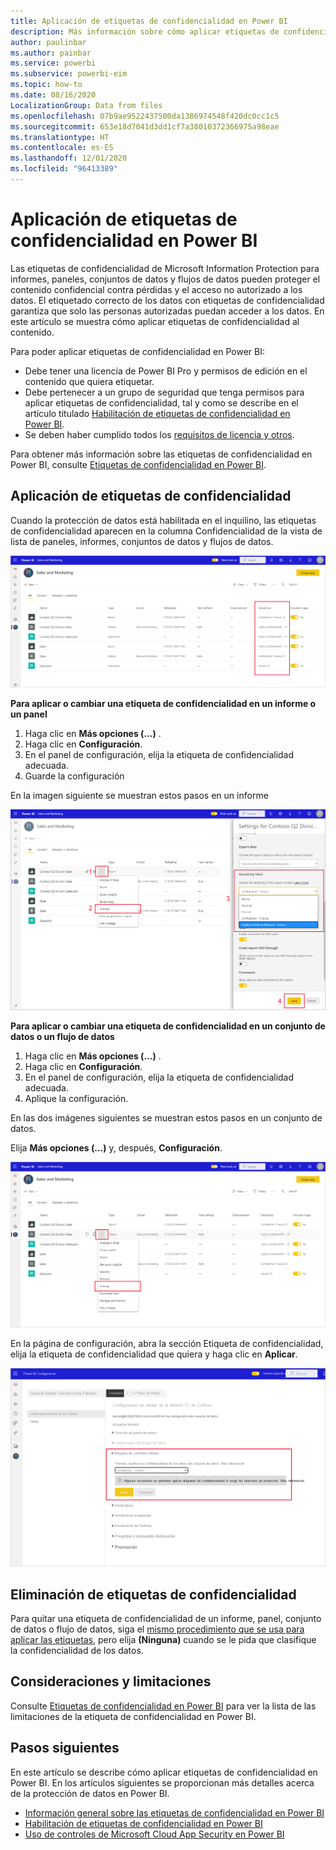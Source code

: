 ```yaml
---
title: Aplicación de etiquetas de confidencialidad en Power BI
description: Más información sobre cómo aplicar etiquetas de confidencialidad de datos en Power BI
author: paulinbar
ms.author: painbar
ms.service: powerbi
ms.subservice: powerbi-eim
ms.topic: how-to
ms.date: 08/16/2020
LocalizationGroup: Data from files
ms.openlocfilehash: 07b9ae9522437500da1386974548f420dc0cc1c5
ms.sourcegitcommit: 653e18d7041d3dd1cf7a38010372366975a98eae
ms.translationtype: HT
ms.contentlocale: es-ES
ms.lasthandoff: 12/01/2020
ms.locfileid: "96413389"
---
```

# <a name="how-to-apply-sensitivity-labels-in-power-bi"></a>Aplicación de etiquetas de confidencialidad en Power BI

Las etiquetas de confidencialidad de Microsoft Information Protection para informes, paneles, conjuntos de datos y flujos de datos pueden proteger el contenido confidencial contra pérdidas y el acceso no autorizado a los datos. El etiquetado correcto de los datos con etiquetas de confidencialidad garantiza que solo las personas autorizadas puedan acceder a los datos. En este artículo se muestra cómo aplicar etiquetas de confidencialidad al contenido.

Para poder aplicar etiquetas de confidencialidad en Power BI:
* Debe tener una licencia de Power BI Pro y permisos de edición en el contenido que quiera etiquetar.
* Debe pertenecer a un grupo de seguridad que tenga permisos para aplicar etiquetas de confidencialidad, tal y como se describe en el artículo titulado [Habilitación de etiquetas de confidencialidad en Power BI](./service-security-enable-data-sensitivity-labels.md).
* Se deben haber cumplido todos los [requisitos de licencia y otros](./service-security-enable-data-sensitivity-labels.md#licensing-and-requirements).

Para obtener más información sobre las etiquetas de confidencialidad en Power BI, consulte [Etiquetas de confidencialidad en Power BI](service-security-sensitivity-label-overview.md).

## <a name="applying-sensitivity-labels"></a>Aplicación de etiquetas de confidencialidad

Cuando la protección de datos está habilitada en el inquilino, las etiquetas de confidencialidad aparecen en la columna Confidencialidad de la vista de lista de paneles, informes, conjuntos de datos y flujos de datos.

![Habilitación de etiquetas de confidencialidad](media/service-security-apply-data-sensitivity-labels/apply-data-sensitivity-labels-01.png)

**Para aplicar o cambiar una etiqueta de confidencialidad en un informe o un panel**
1. Haga clic en **Más opciones (...)** .
1. Haga clic en **Configuración**.
1. En el panel de configuración, elija la etiqueta de confidencialidad adecuada.
1. Guarde la configuración

En la imagen siguiente se muestran estos pasos en un informe

![Establecimiento de etiquetas de confidencialidad](media/service-security-apply-data-sensitivity-labels/apply-data-sensitivity-labels-02.png)

**Para aplicar o cambiar una etiqueta de confidencialidad en un conjunto de datos o un flujo de datos**

1. Haga clic en **Más opciones (...)** .
1. Haga clic en **Configuración**.
1. En el panel de configuración, elija la etiqueta de confidencialidad adecuada.
1. Aplique la configuración.

En las dos imágenes siguientes se muestran estos pasos en un conjunto de datos.

Elija **Más opciones (...)** y, después, **Configuración**.

![Abrir configuración del conjunto de datos](media/service-security-apply-data-sensitivity-labels/apply-data-sensitivity-labels-05.png)

En la página de configuración, abra la sección Etiqueta de confidencialidad, elija la etiqueta de confidencialidad que quiera y haga clic en **Aplicar**.

![Elegir etiqueta de confidencialidad](media/service-security-apply-data-sensitivity-labels/apply-data-sensitivity-labels-06.png)

## <a name="removing-sensitivity-labels"></a>Eliminación de etiquetas de confidencialidad
Para quitar una etiqueta de confidencialidad de un informe, panel, conjunto de datos o flujo de datos, siga el [mismo procedimiento que se usa para aplicar las etiquetas](#applying-sensitivity-labels), pero elija **(Ninguna)** cuando se le pida que clasifique la confidencialidad de los datos. 

## <a name="considerations-and-limitations"></a>Consideraciones y limitaciones

Consulte [Etiquetas de confidencialidad en Power BI](service-security-sensitivity-label-overview.md#limitations) para ver la lista de las limitaciones de la etiqueta de confidencialidad en Power BI.

## <a name="next-steps"></a>Pasos siguientes

En este artículo se describe cómo aplicar etiquetas de confidencialidad en Power BI. En los artículos siguientes se proporcionan más detalles acerca de la protección de datos en Power BI. 

* [Información general sobre las etiquetas de confidencialidad en Power BI](./service-security-sensitivity-label-overview.md)
* [Habilitación de etiquetas de confidencialidad en Power BI](./service-security-enable-data-sensitivity-labels.md)
* [Uso de controles de Microsoft Cloud App Security en Power BI](./service-security-using-microsoft-cloud-app-security-controls.md)